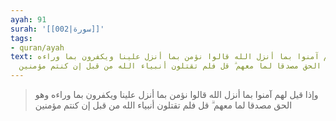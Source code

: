 ```yaml
---
ayah: 91
surah: '[[002|سورة]]'
tags:
- quran/ayah
text: وإذا قيل لهم آمنوا بما أنزل الله قالوا نؤمن بما أنزل علينا ويكفرون بما وراءه
  وهو الحق مصدقا لما معهم ۗ قل فلم تقتلون أنبياء الله من قبل إن كنتم مؤمنين
---
```

> وإذا قيل لهم آمنوا بما أنزل الله قالوا نؤمن بما أنزل علينا ويكفرون بما وراءه وهو الحق مصدقا لما معهم ۗ قل فلم تقتلون أنبياء الله من قبل إن كنتم مؤمنين
